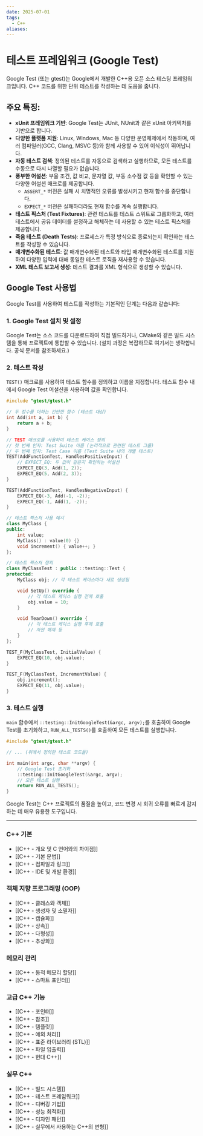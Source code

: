 ```yaml
---
date: 2025-07-01
tags:
  - C++
aliases:
---
```


# 테스트 프레임워크 (Google Test)

Google Test (또는 gtest)는 Google에서 개발한 C++용 오픈 소스 테스팅 프레임워크입니다. C++ 코드를 위한 단위 테스트를 작성하는 데 도움을 줍니다.

## 주요 특징:

*   **xUnit 프레임워크 기반**: Google Test는 JUnit, NUnit과 같은 xUnit 아키텍처를 기반으로 합니다.
*   **다양한 플랫폼 지원**: Linux, Windows, Mac 등 다양한 운영체제에서 작동하며, 여러 컴파일러(GCC, Clang, MSVC 등)와 함께 사용할 수 있어 이식성이 뛰어납니다.
*   **자동 테스트 검색**: 정의된 테스트를 자동으로 검색하고 실행하므로, 모든 테스트를 수동으로 다시 나열할 필요가 없습니다.
*   **풍부한 어설션**: 부울 조건, 값 비교, 문자열 값, 부동 소수점 값 등을 확인할 수 있는 다양한 어설션 매크로를 제공합니다.
    *   `ASSERT_*` 버전은 실패 시 치명적인 오류를 발생시키고 현재 함수를 중단합니다.
    *   `EXPECT_*` 버전은 실패하더라도 현재 함수를 계속 실행합니다.
*   **테스트 픽스처 (Test Fixtures)**: 관련 테스트를 테스트 스위트로 그룹화하고, 여러 테스트에서 공유 데이터를 설정하고 해체하는 데 사용할 수 있는 테스트 픽스처를 제공합니다.
*   **죽음 테스트 (Death Tests)**: 프로세스가 특정 방식으로 종료되는지 확인하는 테스트를 작성할 수 있습니다.
*   **매개변수화된 테스트**: 값 매개변수화된 테스트와 타입 매개변수화된 테스트를 지원하여 다양한 입력에 대해 동일한 테스트 로직을 재사용할 수 있습니다.
*   **XML 테스트 보고서 생성**: 테스트 결과를 XML 형식으로 생성할 수 있습니다.

## Google Test 사용법

Google Test를 사용하여 테스트를 작성하는 기본적인 단계는 다음과 같습니다:

### 1. Google Test 설치 및 설정

Google Test는 소스 코드를 다운로드하여 직접 빌드하거나, CMake와 같은 빌드 시스템을 통해 프로젝트에 통합할 수 있습니다. (설치 과정은 복잡하므로 여기서는 생략합니다. 공식 문서를 참조하세요.)

### 2. 테스트 작성

`TEST()` 매크로를 사용하여 테스트 함수를 정의하고 이름을 지정합니다. 테스트 함수 내에서 Google Test 어설션을 사용하여 값을 확인합니다.

```cpp
#include "gtest/gtest.h"

// 두 정수를 더하는 간단한 함수 (테스트 대상)
int Add(int a, int b) {
    return a + b;
}

// TEST 매크로를 사용하여 테스트 케이스 정의
// 첫 번째 인자: Test Suite 이름 (논리적으로 관련된 테스트 그룹)
// 두 번째 인자: Test Case 이름 (Test Suite 내의 개별 테스트)
TEST(AddFunctionTest, HandlesPositiveInput) {
    // EXPECT_EQ: 두 값이 같은지 확인하는 어설션
    EXPECT_EQ(3, Add(1, 2));
    EXPECT_EQ(5, Add(2, 3));
}

TEST(AddFunctionTest, HandlesNegativeInput) {
    EXPECT_EQ(-3, Add(-1, -2));
    EXPECT_EQ(-1, Add(1, -2));
}

// 테스트 픽스처 사용 예시
class MyClass {
public:
    int value;
    MyClass() : value(0) {}
    void increment() { value++; }
};

// 테스트 픽스처 정의
class MyClassTest : public ::testing::Test {
protected:
    MyClass obj; // 각 테스트 케이스마다 새로 생성됨

    void SetUp() override {
        // 각 테스트 케이스 실행 전에 호출
        obj.value = 10;
    }

    void TearDown() override {
        // 각 테스트 케이스 실행 후에 호출
        // 자원 해제 등
    }
};

TEST_F(MyClassTest, InitialValue) {
    EXPECT_EQ(10, obj.value);
}

TEST_F(MyClassTest, IncrementValue) {
    obj.increment();
    EXPECT_EQ(11, obj.value);
}
```

### 3. 테스트 실행

`main` 함수에서 `::testing::InitGoogleTest(&argc, argv);`를 호출하여 Google Test를 초기화하고, `RUN_ALL_TESTS()`를 호출하여 모든 테스트를 실행합니다.

```cpp
#include "gtest/gtest.h"

// ... (위에서 정의한 테스트 코드들)

int main(int argc, char **argv) {
    // Google Test 초기화
    ::testing::InitGoogleTest(&argc, argv);
    // 모든 테스트 실행
    return RUN_ALL_TESTS();
}
```

Google Test는 C++ 프로젝트의 품질을 높이고, 코드 변경 시 회귀 오류를 빠르게 감지하는 데 매우 유용한 도구입니다.

---
### C++ 기본

- [[C++ - 개요 및 C 언어와의 차이점]]
- [[C++ - 기본 문법]]
- [[C++ - 컴파일과 링크]]
- [[C++ - IDE 및 개발 환경]]

### 객체 지향 프로그래밍 (OOP)

- [[C++ - 클래스와 객체]]
- [[C++ - 생성자 및 소멸자]]
- [[C++ - 캡슐화]]
- [[C++ - 상속]]
- [[C++ - 다형성]]
- [[C++ - 추상화]]

### 메모리 관리

- [[C++ - 동적 메모리 할당]]
- [[C++ - 스마트 포인터]]

### 고급 C++ 기능

- [[C++ - 포인터]]
- [[C++ - 참조]]
- [[C++ - 템플릿]]
- [[C++ - 예외 처리]]
- [[C++ - 표준 라이브러리 (STL)]]
- [[C++ - 파일 입출력]]
- [[C++ - 현대 C++]]

### 실무 C++

- [[C++ - 빌드 시스템]]
- [[C++ - 테스트 프레임워크]]
- [[C++ - 디버깅 기법]]
- [[C++ - 성능 최적화]]
- [[C++ - 디자인 패턴]]
- [[C++ - 실무에서 사용하는 C++의 변형]]
